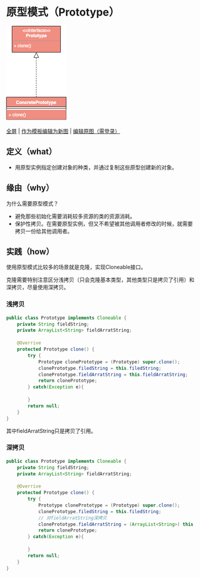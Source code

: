 # 原型模式（Prototype）

![原型模式](https://raw.githubusercontent.com/CodePoem/VDesignPatterns/master/docs/drawio/Prototype.png)

<a href = "https://www.draw.io/?lightbox=1#Uhttps://raw.githubusercontent.com/CodePoem/VDesignPatterns/master/docs/drawio/Prototype.png">全屏</a> |
<a href = "https://www.draw.io/#Uhttps://raw.githubusercontent.com/CodePoem/VDesignPatterns/master/docs/drawio/Prototype.png">作为模板编辑为新图</a> |
<a href = "https://www.draw.io/#HCodePoem/VDesignPatterns/master/docs/drawio/Prototype.drawio">编辑原图（需登录）</a>

## 定义（what）

- 用原型实例指定创建对象的种类，并通过复制这些原型创建新的对象。

## 缘由（why）

为什么需要原型模式？

- 避免那些初始化需要消耗较多资源的类的资源消耗。
- 保护性拷贝。在需要原型实例，但又不希望被其他调用者修改的时候，就需要拷贝一份给其他调用者。

## 实践（how）

使用原型模式比较多的场景就是克隆，实现Cloneable接口。

克隆需要特别注意区分浅拷贝（只会克隆基本类型，其他类型只是拷贝了引用）和深拷贝，尽量使用深拷贝。

### 浅拷贝

```java
public class Prototype implements Cloneable {
    private String fieldString;
    private ArrayList<String> fieldArratString;

    @Overrive
    protected Prototype clone() {
        try {
            Prototype clonePrototype = (Prototype) super.clone();
            clonePrototype.filedString = this.filedString;
            clonePrototype.fieldArratString = this.fieldArratString;
            return clonePrototype;
        } catch(Exception e){

        }
        return null;
    }
}
```

其中fieldArratString只是拷贝了引用。

### 深拷贝

```java
public class Prototype implements Cloneable {
    private String fieldString;
    private ArrayList<String> fieldArratString;

    @Overrive
    protected Prototype clone() {
        try {
            Prototype clonePrototype = (Prototype) super.clone();
            clonePrototype.filedString = this.filedString;
            // 对fieldArratString深拷贝
            clonePrototype.fieldArratString = (ArrayList<String>) this.fieldArratString.clone();
            return clonePrototype;
        } catch(Exception e){

        }
        return null;
    }
}
